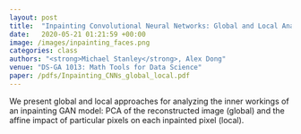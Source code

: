 ```yaml
---
layout: post
title:  "Inpainting Convolutional Neural Networks: Global and Local Analysis"
date:   2020-05-21 01:21:59 +00:00
image: /images/inpainting_faces.png
categories: class
authors: "<strong>Michael Stanley</strong>, Alex Dong"
venue: "DS-GA 1013: Math Tools for Data Science"
paper: /pdfs/Inpainting_CNNs_global_local.pdf
---
```

We present global and local approaches for analyzing the inner workings of an inpainting GAN model: PCA of the reconstructed image (global) and the affine impact of particular pixels on each inpainted pixel (local). 